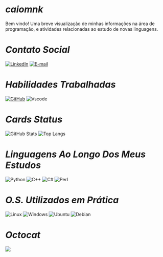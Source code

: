 # ***caiomnk***
Bem vindo! Uma breve visualização de minhas informações na área de programação, e atividades relacionadas ao estudo de novas linguagens.

# ***Contato Social***
[![LinkedIn](https://img.shields.io/badge/LinkedIn-0077B5?style=for-the-badge&logo=linkedin&logoColor=white)](www.linkedin.com/in/caio-silva-2b017b124) 
[![E-mail](https://img.shields.io/badge/-Email-000?style=for-the-badge&logo=microsoft-outlook&logoColor=007BFF)](mailto:caio.css@hotmail.com)


# ***Habilidades Trabalhadas***
[![GitHub](https://img.shields.io/badge/GitHub-100000?style=for-the-badge&logo=github&logoColor=white)](https://github.com/caiomnk)
![Vscode](https://img.shields.io/badge/Vscode-007ACC?style=for-the-badge&logo=visual-studio-code&logoColor=white)

# ***Cards Status***
![GitHub Stats](https://github-readme-stats.vercel.app/api?username=caiomnk&theme=transparent&bg_color=005&border_color=30A3DC&show_icons=true&icon_color=30A3DC&title_color=E94D5F&text_color=FFF)
![Top Langs](https://github-readme-stats-git-masterrstaa-rickstaa.vercel.app/api/top-langs/?username=caiomnk&layout=compact&bg_color=005&border_color=30A3DC&title_color=E94D5F&text_color=FFF)

# ***Linguagens Ao Longo Dos Meus Estudos***
![Python](https://img.shields.io/badge/python-3670A0?style=for-the-badge&logo=python&logoColor=ffdd54)
![C++](https://img.shields.io/badge/C%2B%2B-00599C?style=for-the-badge&logo=c%2B%2B&logoColor=white)
![C#](https://img.shields.io/badge/C%23-239120?style=for-the-badge&logo=c-sharp&logoColor=white)
![Perl](https://img.shields.io/badge/perl-%2339457E.svg?style=for-the-badge&logo=perl&logoColor=white)

# ***O.S. Utilizados em Prática***
![Linux](https://img.shields.io/badge/Linux-000?style=for-the-badge&logo=linux&logoColor=FCC624)
![Windows](https://img.shields.io/badge/Windows-000?style=for-the-badge&logo=windows&logoColor=2CA5E0)
![Ubuntu](https://img.shields.io/badge/Ubuntu-35495E?style=for-the-badge&logo=ubuntu&logoColor=2CA5E0)
![Debian](https://img.shields.io/badge/Debian-D70A53?style=for-the-badge&logo=debian&logoColor=white)

# ***Octocat***
![](https://i.postimg.cc/rs0BqC39/octocat-1714179098107.png)











